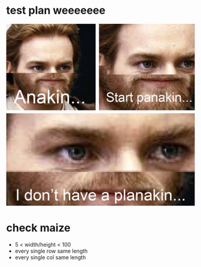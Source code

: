 # test plan weeeeeee

![Alt text](img.jpg)

# check maize

- 5 < width/height < 100
- every single row same length
- every single col same length
